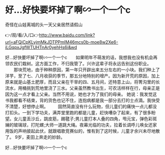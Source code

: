 # 好...好快要坏掉了啊∽一个一个c
奇怪在山娃离城的头一天父亲居然请假山

👉/观/看/入/口👉http://www.baidu.com/link?url=aFQjCpKLyjmMkJDTPPmIM46mcs0b-moe8w2Xe6-iLGqpxJgfWTUHTnAr0yehHs6i&wd

好...好快要坏掉了啊∽一个一个c　　如果明年不萌发的话，我想我也没有机会再领农民们栽树。这方面工作，不归我管了。兴许这辈子将永远告别这份职业。
　　那块荒地，由于种种原因，第一年只开辟出来五分左右的一小块。我们种上了洋芋，至了七、八月收获的季节，那五分地特别的增产。因为新开荒的原因，加上原来就是山基土肥厚，而且父亲在干旱的四、五月间，还特意上山，将箐沟里的长流水，用桶挑到荒地里浇了三水。父亲虽然教书出生，可农活样样在行，母亲正是因为这一点才看上父亲。当然不用说，她也才为了我们的母亲。
她说：我发觉这书我都看不结束，背的货色也记不住，连抱病都是我一部分去打的士点滴。我快受不清楚，好想停止啊。
　　固然简直没有什么玩物，但儿童们的痛快一点儿都没打扣头。一到下学功夫，满弄堂里跑的都是儿童，赶快嘈杂了起来，有了很多盼望。女儿童丢沙丘，跳皮筋，踢毽子;男儿童打本人叠的四角，甩元宝，弹色彩斑斓的玻璃球，打陀螺;大师一道跳大绳。夜幕光临的功夫，拉着长调呼儿唤女还家用饭的声响彼起此伏，就跟唱歌竞赛似的，惟有到了这时候，儿童才余兴未尽地散了。
	9岁，麦田上奔走的妙龄。

好...好快要坏掉了啊∽一个一个c
